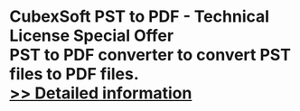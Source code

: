 # CubexSoft PST to PDF - Technical License Special Offer<br />PST to PDF converter to convert PST files to PDF files.<br />[>> Detailed information](https://secure.shareit.com/shareit/product.html?productid=300799815&affiliateid=200057808)